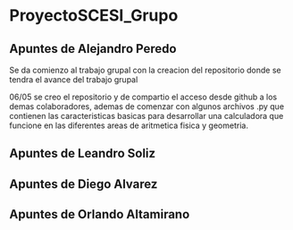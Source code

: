 # ProyectoSCESI_Grupo
## Apuntes de Alejandro Peredo
Se da comienzo al trabajo grupal con la creacion del repositorio donde se tendra el avance del trabajo grupal

06/05 se creo el repositorio y de compartio el acceso desde github a los demas colaboradores, ademas de comenzar con algunos archivos .py que contienen las caracteristicas basicas para desarrollar una calculadora que funcione en las diferentes areas de aritmetica fisica y geometria.

## Apuntes de Leandro Soliz

## Apuntes de Diego Alvarez

## Apuntes de Orlando Altamirano